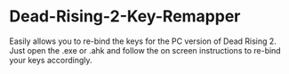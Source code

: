 # Dead-Rising-2-Key-Remapper

Easily allows you to re-bind the keys for the PC version of Dead Rising 2.
Just open the .exe or .ahk and follow the on screen instructions to re-bind your keys accordingly.
